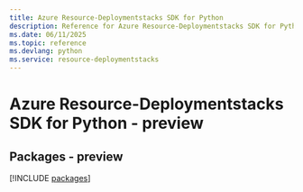 ```yaml
---
title: Azure Resource-Deploymentstacks SDK for Python
description: Reference for Azure Resource-Deploymentstacks SDK for Python
ms.date: 06/11/2025
ms.topic: reference
ms.devlang: python
ms.service: resource-deploymentstacks
---
```

# Azure Resource-Deploymentstacks SDK for Python - preview
## Packages - preview
[!INCLUDE [packages](resource-deploymentstacks-index.md)]